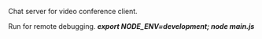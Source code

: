 Chat server for video conference client.

Run for remote debugging.
**_export NODE_ENV=development; node main.js_**
